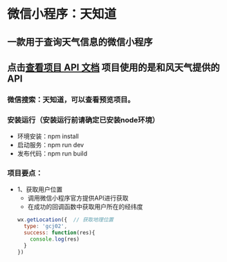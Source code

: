 # 微信小程序：天知道
## 一款用于查询天气信息的微信小程序
## 点击[查看项目 API 文档](https://dev.qweather.com/docs/api/) 项目使用的是和风天气提供的API ##
### 微信搜索：天知道，可以查看预览项目。 ###

### 安装运行（安装运行前请确定已安装node环境）
* 环境安装：npm install
* 启动服务：npm run dev
* 发布代码：npm run build

### 项目要点：
* 1、获取用户位置
  * 调用微信小程序官方提供API进行获取
  * 在成功的回调函数中获取用户所在的经纬度
  ```js
  wx.getLocation({  // 获取地理位置
    type: 'gcj02',  
    success: function(res){
      console.log(res)
    }
  })
  ```
